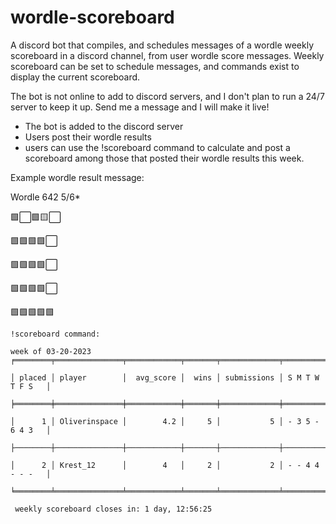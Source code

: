 # wordle-scoreboard

A discord bot that compiles, and schedules messages of a wordle weekly scoreboard in a discord channel, from user wordle score messages. 
Weekly scoreboard can be set to schedule messages, and commands exist to display the current scoreboard.


The bot is not online to add to discord servers, and I don't plan to run a 24/7 server to keep it up. Send me a message and I will make it live!

- The bot is added to the discord server
- Users post their wordle results
- users can use the !scoreboard command to calculate and post a scoreboard among those that posted their wordle results this week.


Example wordle result message:

Wordle 642 5/6*

🟩⬜🟩🟨⬜

🟩🟩🟩🟩⬜

🟩🟩🟩🟩⬜

🟩🟩🟩🟩⬜

🟩🟩🟩🟩🟩

```
!scoreboard command:

week of 03-20-2023
╒════════╤═══════════════╤════════════╤═══════╤═════════════╤═════════════════╕

│ placed │ player        │  avg_score │  wins │ submissions │ S M T W T F S   │

╞════════╪═══════════════╪════════════╪═══════╪═════════════╪═════════════════╡

│      1 │ Oliverinspace │        4.2 │     5 │           5 │ - 3 5 - 6 4 3   │

├────────┼───────────────┼────────────┼───────┼─────────────┼─────────────────┤

│      2 │ Krest_12      │        4   │     2 │           2 │ - - 4 4 - - -   │

╘════════╧═══════════════╧════════════╧═══════╧═════════════╧═════════════════╛

 weekly scoreboard closes in: 1 day, 12:56:25
```

